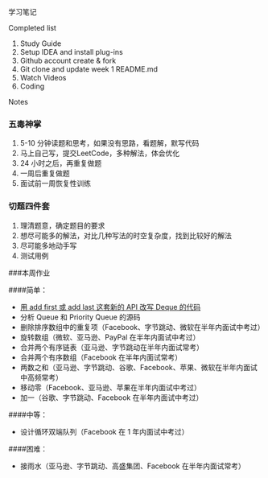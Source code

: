 学习笔记

Completed list
1. Study Guide
2. Setup IDEA and install plug-ins
3. Github account create & fork
4. Git clone and update week 1 README.md
5. Watch Videos
6. Coding

Notes

### 五毒神掌
1. 5-10 分钟读题和思考，如果没有思路，看题解，默写代码
1. 马上自己写，提交LeetCode，多种解法，体会优化
1. 24 小时之后，再重复做题
1. 一周后重复做题
1. 面试前一周恢复性训练

### 切题四件套
1. 理清题意，确定题目的要求
2. 想尽可能多的解法，对比几种写法的时空复杂度，找到比较好的解法
3. 尽可能多地动手写
4. 测试用例

###本周作业

####简单：
- [用 add first 或 add last 这套新的 API 改写 Deque 的代码](src/DequeExample.java)
- 分析 Queue 和 Priority Queue 的源码
- 删除排序数组中的重复项（Facebook、字节跳动、微软在半年内面试中考过）
- 旋转数组（微软、亚马逊、PayPal 在半年内面试中考过）
- 合并两个有序链表（亚马逊、字节跳动在半年内面试常考）
- 合并两个有序数组（Facebook 在半年内面试常考）
- 两数之和（亚马逊、字节跳动、谷歌、Facebook、苹果、微软在半年内面试中高频常考）
- 移动零（Facebook、亚马逊、苹果在半年内面试中考过）
- 加一（谷歌、字节跳动、Facebook 在半年内面试中考过）

####中等：
- 设计循环双端队列（Facebook 在 1 年内面试中考过）

####困难：
- 接雨水（亚马逊、字节跳动、高盛集团、Facebook 在半年内面试常考）